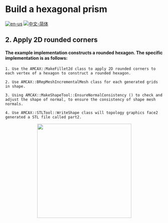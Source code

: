 # Build a hexagonal prism

[![en-us](https://img.shields.io/badge/en-us-yellow.svg)](./README.md) [![中文-简体](https://img.shields.io/badge/%E4%B8%AD%E6%96%87-%E7%AE%80%E4%BD%93-red.svg)](./README.zh_cn.md)

## 2. Apply 2D rounded corners

#### The example implementation constructs a rounded hexagon. The specific implementation is as follows:

	1. Use the AMCAX::MakeFillet2d class to apply 2D rounded corners to each vertex of a hexagon to construct a rounded hexagon.

	2. Use AMCAX::BRepMeshIncrementalMesh class for each generated grids in shape.

	3. Using AMCAX::MakeShapeTool::EnsureNormalConsistency () to check and adjust the shape of normal, to ensure the consistency of shape mesh normals.

	4. Use AMCAX::STLTool::WriteShape class will topology graphics face2 generated a STL file called part2.

<div align = center><img src="https://img2.imgtp.com/2024/05/10/Y8jByg40.png" width="300" height="300">